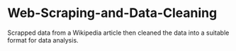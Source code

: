 # Web-Scraping-and-Data-Cleaning
Scrapped data from a Wikipedia article then cleaned the data into a suitable format for data analysis.
